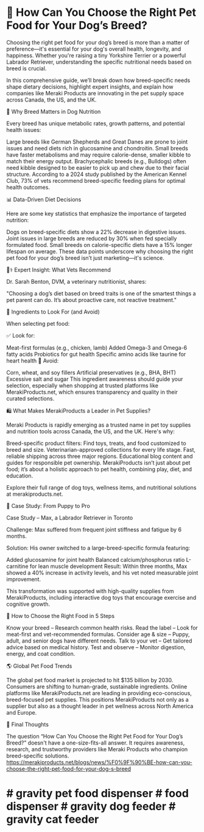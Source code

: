 # 🐾 How Can You Choose the Right Pet Food for Your Dog’s Breed?

Choosing the right pet food for your dog’s breed is more than a matter of preference—it's essential for your dog's overall health, longevity, and happiness. Whether you're raising a tiny Yorkshire Terrier or a powerful Labrador Retriever, understanding the specific nutritional needs based on breed is crucial.

In this comprehensive guide, we’ll break down how breed-specific needs shape dietary decisions, highlight expert insights, and explain how companies like Meraki Products are innovating in the pet supply space across Canada, the US, and the UK.

🦴 Why Breed Matters in Dog Nutrition

Every breed has unique metabolic rates, growth patterns, and potential health issues:

Large breeds like German Shepherds and Great Danes are prone to joint issues and need diets rich in glucosamine and chondroitin.
Small breeds have faster metabolisms and may require calorie-dense, smaller kibble to match their energy output.
Brachycephalic breeds (e.g., Bulldogs) often need kibble designed to be easier to pick up and chew due to their facial structure.
According to a 2024 study published by the American Kennel Club, 73% of vets recommend breed-specific feeding plans for optimal health outcomes.

📊 Data-Driven Diet Decisions

Here are some key statistics that emphasize the importance of targeted nutrition:

Dogs on breed-specific diets show a 22% decrease in digestive issues.
Joint issues in large breeds are reduced by 30% when fed specially formulated food.
Small breeds on calorie-specific diets have a 15% longer lifespan on average.
These data points underscore why choosing the right pet food for your dog’s breed isn’t just marketing—it's science.

👨⚕️ Expert Insight: What Vets Recommend

Dr. Sarah Benton, DVM, a veterinary nutritionist, shares:

"Choosing a dog’s diet based on breed traits is one of the smartest things a pet parent can do. It’s about proactive care, not reactive treatment."

🥩 Ingredients to Look For (and Avoid)

When selecting pet food:

✅ Look for:

Meat-first formulas (e.g., chicken, lamb)
Added Omega-3 and Omega-6 fatty acids
Probiotics for gut health
Specific amino acids like taurine for heart health
🚫 Avoid:

Corn, wheat, and soy fillers
Artificial preservatives (e.g., BHA, BHT)
Excessive salt and sugar
This ingredient awareness should guide your selection, especially when shopping at trusted platforms like MerakiProducts.net, which ensures transparency and quality in their curated selections.

🛍️ What Makes MerakiProducts a Leader in Pet Supplies?

Meraki Products is rapidly emerging as a trusted name in pet toy supplies and nutrition tools across Canada, the US, and the UK. Here's why:

 Breed-specific product filters: Find toys, treats, and food customized to breed and size.
 Veterinarian-approved collections for every life stage.
 Fast, reliable shipping across three major regions.
 Educational blog content and guides for responsible pet ownership.
MerakiProducts isn’t just about pet food; it’s about a holistic approach to pet health, combining play, diet, and education.

Explore their full range of dog toys, wellness items, and nutritional solutions at merakiproducts.net.

🧪 Case Study: From Puppy to Pro

Case Study – Max, a Labrador Retriever in Toronto

Challenge: Max suffered from frequent joint stiffness and fatigue by 6 months.

Solution: His owner switched to a large-breed-specific formula featuring:

Added glucosamine for joint health
Balanced calcium/phosphorus ratio
L-carnitine for lean muscle development
Result: Within three months, Max showed a 40% increase in activity levels, and his vet noted measurable joint improvement.

This transformation was supported with high-quality supplies from MerakiProducts, including interactive dog toys that encourage exercise and cognitive growth.

🎯 How to Choose the Right Food in 5 Steps

Know your breed – Research common health risks.
Read the label – Look for meat-first and vet-recommended formulas.
Consider age & size – Puppy, adult, and senior dogs have different needs.
Talk to your vet – Get tailored advice based on medical history.
Test and observe – Monitor digestion, energy, and coat condition.

🌎 Global Pet Food Trends

The global pet food market is projected to hit $135 billion by 2030.
Consumers are shifting to human-grade, sustainable ingredients.
Online platforms like MerakiProducts.net are leading in providing eco-conscious, breed-focused pet supplies.
This positions MerakiProducts not only as a supplier but also as a thought leader in pet wellness across North America and Europe.


🔗 Final Thoughts

The question “How Can You Choose the Right Pet Food for Your Dog’s Breed?” doesn't have a one-size-fits-all answer. It requires awareness, research, and trustworthy providers like Meraki Products who champion breed-specific solutions.
https://merakiproducts.net/blogs/news/%F0%9F%90%BE-how-can-you-choose-the-right-pet-food-for-your-dog-s-breed
# # gravity pet food dispenser # food dispenser # gravity dog feeder # gravity cat feeder

